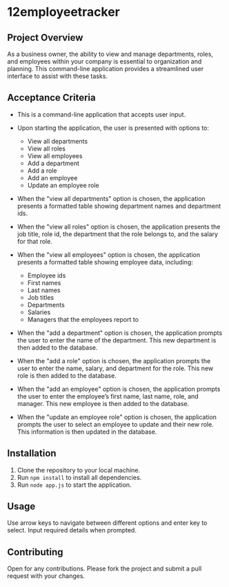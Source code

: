 # 12employeetracker

## Project Overview
As a business owner, the ability to view and manage departments, roles, and employees within your company is essential to organization and planning. This command-line application provides a streamlined user interface to assist with these tasks.

## Acceptance Criteria
* This is a command-line application that accepts user input.
* Upon starting the application, the user is presented with options to:
    * View all departments
    * View all roles
    * View all employees
    * Add a department
    * Add a role
    * Add an employee
    * Update an employee role

* When the "view all departments" option is chosen, the application presents a formatted table showing department names and department ids.

* When the "view all roles" option is chosen, the application presents the job title, role id, the department that the role belongs to, and the salary for that role.

* When the "view all employees" option is chosen, the application presents a formatted table showing employee data, including:
    * Employee ids
    * First names
    * Last names
    * Job titles
    * Departments
    * Salaries
    * Managers that the employees report to

* When the "add a department" option is chosen, the application prompts the user to enter the name of the department. This new department is then added to the database.

* When the "add a role" option is chosen, the application prompts the user to enter the name, salary, and department for the role. This new role is then added to the database.

* When the "add an employee" option is chosen, the application prompts the user to enter the employee’s first name, last name, role, and manager. This new employee is then added to the database.

* When the "update an employee role" option is chosen, the application prompts the user to select an employee to update and their new role. This information is then updated in the database.

## Installation
1. Clone the repository to your local machine.
2. Run `npm install` to install all dependencies.
3. Run `node app.js` to start the application.

## Usage
Use arrow keys to navigate between different options and enter key to select. Input required details when prompted.

## Contributing
Open for any contributions. Please fork the project and submit a pull request with your changes.
